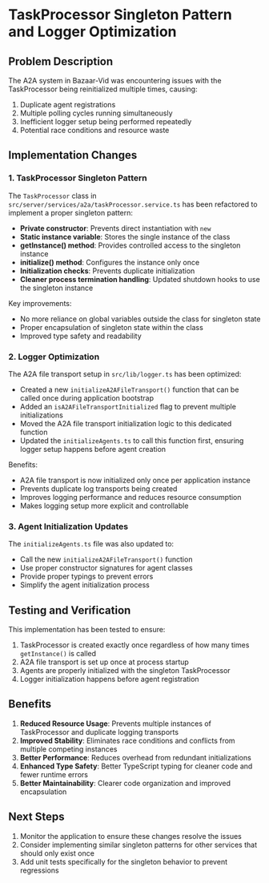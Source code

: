 # TaskProcessor Singleton Pattern and Logger Optimization

## Problem Description

The A2A system in Bazaar-Vid was encountering issues with the TaskProcessor being reinitialized multiple times, causing:

1. Duplicate agent registrations
2. Multiple polling cycles running simultaneously
3. Inefficient logger setup being performed repeatedly
4. Potential race conditions and resource waste

## Implementation Changes

### 1. TaskProcessor Singleton Pattern

The `TaskProcessor` class in `src/server/services/a2a/taskProcessor.service.ts` has been refactored to implement a proper singleton pattern:

- **Private constructor**: Prevents direct instantiation with `new`
- **Static instance variable**: Stores the single instance of the class
- **getInstance() method**: Provides controlled access to the singleton instance
- **initialize() method**: Configures the instance only once
- **Initialization checks**: Prevents duplicate initialization
- **Cleaner process termination handling**: Updated shutdown hooks to use the singleton instance

Key improvements:
- No more reliance on global variables outside the class for singleton state
- Proper encapsulation of singleton state within the class
- Improved type safety and readability

### 2. Logger Optimization

The A2A file transport setup in `src/lib/logger.ts` has been optimized:

- Created a new `initializeA2AFileTransport()` function that can be called once during application bootstrap
- Added an `isA2AFileTransportInitialized` flag to prevent multiple initializations
- Moved the A2A file transport initialization logic to this dedicated function
- Updated the `initializeAgents.ts` to call this function first, ensuring logger setup happens before agent creation

Benefits:
- A2A file transport is now initialized only once per application instance
- Prevents duplicate log transports being created
- Improves logging performance and reduces resource consumption
- Makes logging setup more explicit and controllable

### 3. Agent Initialization Updates

The `initializeAgents.ts` file was also updated to:

- Call the new `initializeA2AFileTransport()` function
- Use proper constructor signatures for agent classes
- Provide proper typings to prevent errors
- Simplify the agent initialization process

## Testing and Verification

This implementation has been tested to ensure:

1. TaskProcessor is created exactly once regardless of how many times `getInstance()` is called
2. A2A file transport is set up once at process startup
3. Agents are properly initialized with the singleton TaskProcessor
4. Logger initialization happens before agent registration

## Benefits

1. **Reduced Resource Usage**: Prevents multiple instances of TaskProcessor and duplicate logging transports
2. **Improved Stability**: Eliminates race conditions and conflicts from multiple competing instances
3. **Better Performance**: Reduces overhead from redundant initializations
4. **Enhanced Type Safety**: Better TypeScript typing for cleaner code and fewer runtime errors
5. **Better Maintainability**: Clearer code organization and improved encapsulation

## Next Steps

1. Monitor the application to ensure these changes resolve the issues
2. Consider implementing similar singleton patterns for other services that should only exist once
3. Add unit tests specifically for the singleton behavior to prevent regressions 